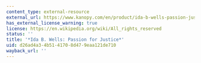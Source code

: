 ```yaml
---
content_type: external-resource
external_url: https://www.kanopy.com/en/product/ida-b-wells-passion-justice
has_external_license_warning: true
license: https://en.wikipedia.org/wiki/All_rights_reserved
status: ''
title: '*Ida B. Wells: Passion for Justice*'
uid: d26ad4a3-4b51-4170-8d47-9eaa121de710
wayback_url: ''
---
```

